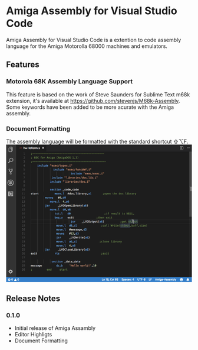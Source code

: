 # Amiga Assembly for Visual Studio Code

Amiga Assembly for Visual Studio Code is a extention to code assembly language for the Amiga Motorolla 68000 machines and emulators.


## Features

### Motorola 68K Assembly Language Support
This feature is based on the work of Steve Saunders for Sublime Text m68k extension, it's available at https://github.com/stevenjs/M68k-Assembly. Some keywords have been added to be more acurate with the Amiga assembly.

### Document Formatting
The assembly language will be formatted with the standard shortcut ⇧⌥F.
![Formatting screenshot](images/formatting.gif)

## Release Notes

### 0.1.0
- Initial release of Amiga Assambly
- Editor Highligts
- Document Formatting
